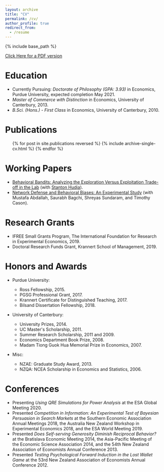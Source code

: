 ```yaml
---
layout: archive
title: "CV"
permalink: /cv/
author_profile: true
redirect_from:
  - /resume
---
```


{% include base_path %}


[Click Here for a PDF version](http://woodsd42.github.io/files/Academic_CV___dwoods.pdf)

Education
======
* Currently Pursuing: *Doctorate of Philosophy (GPA: 3.93)* in Economics, Purdue University, expected completion May 2021.
* *Master of Commerce with Distinction* in Economics, University of Canterbury, 2013.
* *B.Sci. (Hons.) - First Class* in Economics, University of Canterbury, 2010.


Publications
======
  <ul>{% for post in site.publications reversed %}
    {% include archive-single-cv.html %}
  {% endfor %}</ul>
  
Working Papers
======
* [Behavioral Bandits: Analyzing the Exploration Versus Exploitation Trade-off in the Lab](https://papers.ssrn.com/sol3/papers.cfm?abstract_id=3484498) (with [Stanton Hudja](http://stantonhudja.com)).
* [Network Defense and Behavioral Biases:  An Experimental Study](https://www.krannert.purdue.edu/faculty/cason/papers/Network_defense_exp.pdf) (with Mustafa Abdallah, Saurabh Bagchi, Shreyas Sundaram, and Timothy Cason).
  
Research Grants
======
* IFREE Small Grants Program, The International Foundation for Research in Experimental Economics, 2019.
* Doctoral Research Funds Grant, Krannert School of Management, 2019.

Honors and Awards
======
* Purdue University:
	* Ross Fellowship, 2015.
	* PGSG Professional Grant, 2017.
	* Krannert Certificate for Distinguished Teaching, 2017.
	* Bilsand Dissertation Fellowship, 2018.
 
* University of Canterbury:
	* University Prizes, 2014.
	* UC Master's Scholarship, 2011.
	* Summer Research Scholarship, 2011 and 2009.
	* Economics Department Book Prize, 2008.
	* Madam Tiong Guok Hua Memorial Prize in Economics, 2007.
 
* Misc:
	* NZAE: Graduate Study Award, 2013.
	* NZQA: NCEA Scholarship in Economics and Statistics, 2006.

  
Conferences
======
* Presenting *Using QRE Simulations for Power Analysis* at the ESA Global Meeting 2020.
* Presented *Competition in Information: An Experimental Test of Bayesian Persuasion in Search Markets* at the Southern Economic Association Annual Meetings 2018, the Australia New Zealand Workshop in Experimental Economics 2018, and the ESA World Meeting 2019.
* Presented *Does Self-serving Generosity Diminish Reciprocal Behavior?* at the Bratislava Economic Meeting 2014, the Asia-Pacific Meeting of the Economic Science Association 2014, and the 54th New Zealand Association of Economists Annual Conference 2013.
* Presented *Testing Psychological Forward Induction in the Lost Wallet Game* at the 53rd New Zealand Association of Economists Annual Conference 2012.

